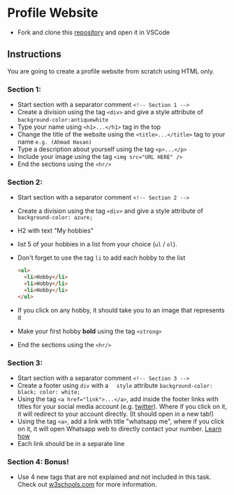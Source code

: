 # Profile Website

- Fork and clone this [repository](https://github.com/JoinCODED/TASK-intro-HTML) and open it in VSCode

## Instructions

You are going to create a profile website from scratch using HTML only.

### Section 1:

- Start section with a separator comment `<!-- Section 1 -->`
- Create a division using the tag `<div>` and give a style attribute of `background-color:antiquewhite`
- Type your name using `<h1>...</h1>` tag in the top
- Change the title of the website using the `<title>...</title>` tag to your name `e.g. (Ahmad Hasan)`
- Type a description about yourself using the tag `<p>...</p>`
- Include your image using the tag `<img src="URL HERE" />`
- End the sections using the `<hr/>`

### Section 2:

- Start section with a separator comment `<!-- Section 2 -->`
- Create a division using the tag `<div>` and give a style attribute of `background-color: azure;`
- H2 with text "My hobbies"
- list 5 of your hobbies in a list from your choice (`ul` / `ol`).
- Don't forget to use the tag `li` to add each hobby to the list

  ```html
  <ul>
    <li>Hobby</li>
    <li>Hobby</li>
    <li>Hobby</li>
  </ul>
  ```

- If you click on any hobby, it should take you to an image that represents it
- Make your first hobby <strong>bold</strong> using the tag `<strong>`
- End the sections using the `<hr/>`

### Section 3:

- Start section with a separator comment `<!-- Section 3 -->`
- Create a footer using `div` with a `  style` attribute `background-color: black; color: white;`
- Using the tag `<a href="link">...</a>`, add inside the footer links with titles for your social media account (e.g. [twitter](https://twitter.com/joincoded)). Where if you click on it, it will redirect to your account directly. (It should open in a new tab!)
- Using the tag `<a>`, add a link with title "whatsapp me", where if you click on it, it will open Whatsapp web to directly contact your number. [Learn how](https://faq.whatsapp.com/iphone/how-to-link-to-whatsapp-from-a-different-app/?lang=en)
- Each link should be in a separate line

### Section 4: Bonus!

- Use 4 new tags that are not explained and not included in this task. Check out [w3schools.com](https://www.w3schools.com/html/default.asp) for more information.
